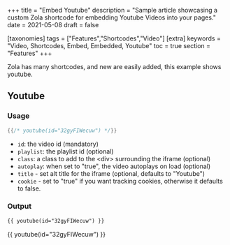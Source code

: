 +++
title = "Embed Youtube"
description = "Sample article showcasing a custom Zola shortcode for embedding Youtube Videos into your pages."
date = 2021-05-08
draft = false

[taxonomies]
tags = ["Features","Shortcodes","Video"]
[extra]
keywords = "Video, Shortcodes, Embed, Embedded, Youtube"
toc = true
section = "Features"
+++

Zola has many shortcodes, and new are easily added, this example shows youtube.
<!-- more -->

## Youtube

### Usage

```rs
{{/* youtube(id="32gyFIWecuw") */}}
```

- `id`: the video id (mandatory)
- `playlist`: the playlist id (optional)
- `class`: a class to add to the &lt;div&gt; surrounding the iframe (optional)
- `autoplay`: when set to "true", the video autoplays on load (optional)
- `title` - set alt title for the iframe (optional, defaults to "Youtube")
- `cookie` - set to "true" if you want tracking cookies, otherwise it defaults to false.

### Output
```html
{{ youtube(id="32gyFIWecuw") }}
```
{{ youtube(id="32gyFIWecuw") }}
